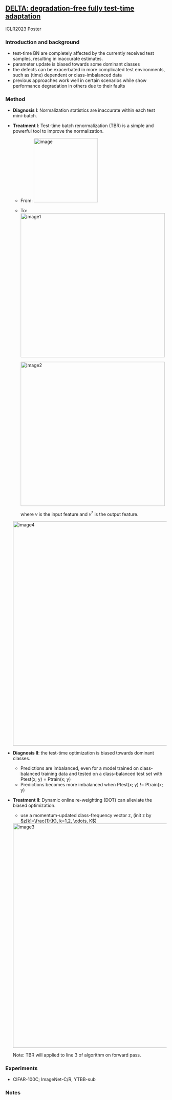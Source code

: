 ## [DELTA: degradation-free fully test-time adaptation](https://arxiv.org/abs/2301.13018#:~:text=Fully%20test%2Dtime%20adaptation%20aims,differs%20from%20the%20training%20distribution)

ICLR2023 Poster

### Introduction and background
- test-time BN are completely affected by the currently received test samples, resulting in inaccurate estimates.
- parameter update is biased towards some dominant classes
- the defects can be exacerbated in more complicated test environments, such as (time) dependent or class-imbalanced data
- previous approaches work well in certain scenarios while show performance degradation in others due to their faults


### Method
- **Diagnosis I**: Normalization statistics are inaccurate within each test mini-batch.
- **Treatment I**: Test-time batch renormalization (TBR) is a simple and powerful tool to improve the normalization.
  - From: <img width=200 alt="image" src="https://github.com/Jo-wang/Daily-Paper-Reading/assets/46414159/76cecfaa-18c3-4df6-a662-a94e0c859706">

  - To: <img width=450 alt="image1" src="https://github.com/Jo-wang/Daily-Paper-Reading/assets/46414159/617d8afb-e24e-4e6c-93e9-5f8ef3ca2fc3">

    <img width=450 alt="image2" src="https://github.com/Jo-wang/Daily-Paper-Reading/assets/46414159/61cef070-d2f1-4546-b1ee-a6b9ac63f42b">

    where $v$ is the input feature and $v^*$ is the output feature.
    
  <img width=700 alt="image4" src="https://github.com/Jo-wang/Daily-Paper-Reading/assets/46414159/b0812a0e-d6a7-42bf-8ff8-fe49540fdc85">

- **Diagnosis II**: the test-time optimization is biased towards dominant classes.
  - Predictions are imbalanced, even for a model trained on class-balanced training data and tested on a class-balanced test set with Ptest(x; y) = Ptrain(x; y)
  - Predictions becomes more imbalanced when Ptest(x; y) != Ptrain(x; y)
- **Treatment II**: Dynamic online re-weighting (DOT) can alleviate the biased optimization.
  - use a momentum-updated class-frequency vector z, (init z by $z[k]=\frac{1}{K}, k=1,2, \cdots, K$)
  <img width=700 alt="image3" src="https://github.com/Jo-wang/Daily-Paper-Reading/assets/46414159/20d06f10-2b34-4edd-8cf8-5aa403bbc66a">
  
  Note: TBR will applied to line 3 of algorithm on forward pass.
  
### Experiments
- CIFAR-100C; ImageNet-C/R, YTBB-sub
### Notes
